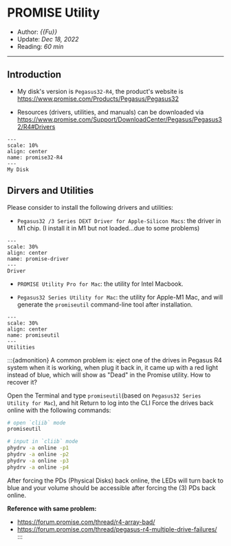 # PROMISE Utility

- Author: *{{Fu}}*
- Update: *Dec 18, 2022*
- Reading: *60 min*

---

## Introduction
- My disk's version is `Pegasus32-R4`, the product's website is https://www.promise.com/Products/Pegasus/Pegasus32

- Resources (drivers, utilities, and manuals) can be downloaded via https://www.promise.com/Support/DownloadCenter/Pegasus/Pegasus32/R4#Drivers



```{figure} ./files/promise32-R4.jpg
---
scale: 10%
align: center
name: promise32-R4
---
My Disk
```


## Dirvers and Utilities

Please consider to install the following drivers and utilities:

- `Pegasus32 /3 Series DEXT Driver for Apple-Silicon Macs`: the driver in M1 chip. (I install it in M1 but not loaded...due to some problems)


```{figure} ./files/promise-driver.jpg
---
scale: 30%
align: center
name: promise-driver
---
Driver
```


- `PROMISE Utility Pro for Mac`: the utility for Intel Macbook.

- `Pegasus32 Series Utility for Mac`: the utility for Apple-M1 Mac, and will generate the `promiseutil` command-line tool after installation.


```{figure} ./files/promiseutil.jpg
---
scale: 30%
align: center
name: promiseutil
---
Utilities
```



:::{admonition} A common problem is:  eject one of the drives in Pegasus R4 system when it is working, when plug it back in, it came up with a red light instead of blue, which will show as "Dead" in the Promise utility. How to recover it?

Open the Terminal and type `promiseutil`(based on `Pegasus32 Series Utility for Mac`), and hit Return to log into the CLI
Force the drives back online with the following commands:


```bash
# open `cliib` mode
promiseutil

# input in `cliib` mode
phydrv -a online -p1
phydrv -a online -p2
phydrv -a online -p3
phydrv -a online -p4
```

After forcing the PDs (Physical Disks) back online, the LEDs will turn back to blue and your volume should be accessible after forcing the (3) PDs back online.

**Reference with same problem:**
- https://forum.promise.com/thread/r4-array-bad/
- https://forum.promise.com/thread/pegasus-r4-multiple-drive-failures/
:::

